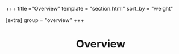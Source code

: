 +++
title ="Overview"
template = "section.html"
sort_by = "weight"

[extra]
group = "overview"
+++

<div>
  <center>
      <h1 class="section-title">Overview</h1>
  </center>
</div>

